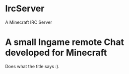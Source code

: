 # IrcServer
A Minecraft IRC Server

<h1>A small Ingame remote Chat developed for Minecraft</h1>
Does what the title says :).
